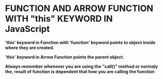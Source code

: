 # FUNCTION AND ARROW FUNCTION WITH "this" KEYWORD IN JavaScript

**'this' keyword in Function with 'function' keyword points to object inside where they are created.**

**'this' keyword in Arrow Function points the parent object.**

**Always remember whenever you are using the "call()" method  or normaly the,
  result of function is dependent that how you are calling the function**

